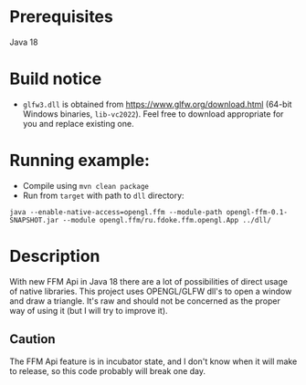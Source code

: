 # Prerequisites

Java 18

# Build notice

- `glfw3.dll` is obtained from https://www.glfw.org/download.html (64-bit Windows binaries, `lib-vc2022`). Feel free to
  download appropriate for you and replace existing one.

# Running example:

- Compile using `mvn clean package`
- Run from `target` with path to `dll` directory:

```
java --enable-native-access=opengl.ffm --module-path opengl-ffm-0.1-SNAPSHOT.jar --module opengl.ffm/ru.fdoke.ffm.opengl.App ../dll/
```

# Description

With new FFM Api in Java 18 there are a lot of possibilities of direct usage of native libraries. This project uses
OPENGL/GLFW dll's to open a window and draw a triangle. It's raw and should not be concerned as the proper way of using
it (but I will try to improve it).

## Caution

The FFM Api feature is in incubator state, and I don't know when it will make to release, so this code probably will
break one day.